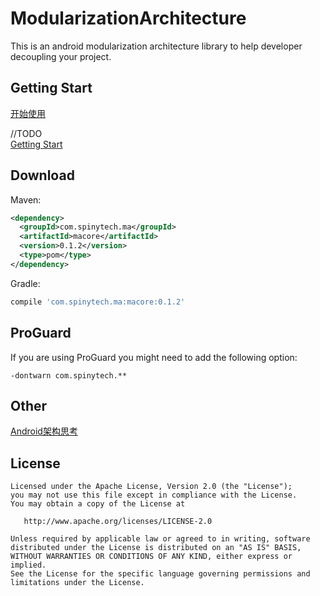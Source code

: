 # ModularizationArchitecture

This is an android modularization architecture library to help developer decoupling your project.

## Getting Start

[开始使用](http://blog.spinytech.com/2017/02/01/ma_get_start_cn/)

//TODO  
[Getting Start]()  

## Download

Maven:

```xml
<dependency>
  <groupId>com.spinytech.ma</groupId>
  <artifactId>macore</artifactId>
  <version>0.1.2</version>
  <type>pom</type>
</dependency>
```

Gradle:

```groovy
compile 'com.spinytech.ma:macore:0.1.2'
```

## ProGuard

If you are using ProGuard you might need to add the following option:
```
-dontwarn com.spinytech.**
```

## Other

[Android架构思考](http://blog.spinytech.com/2016/12/28/android_modularization/)

## License


    Licensed under the Apache License, Version 2.0 (the "License");
    you may not use this file except in compliance with the License.
    You may obtain a copy of the License at

       http://www.apache.org/licenses/LICENSE-2.0

    Unless required by applicable law or agreed to in writing, software
    distributed under the License is distributed on an "AS IS" BASIS,
    WITHOUT WARRANTIES OR CONDITIONS OF ANY KIND, either express or implied.
    See the License for the specific language governing permissions and
    limitations under the License.

